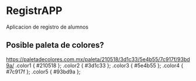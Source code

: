 # RegistrAPP
 Aplicacion de registro de alumnos

## Posible paleta de colores?
https://paletadecolores.com.mx/paleta/210518/3d1c33/5e4b55/7c917f/93bd9a/
.color1 { #210518 };
.color2 { #3d1c33 };
.color3 { #5e4b55 };
.color4 { #7c917f };
.color5 { #93bd9a };

